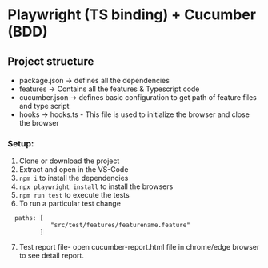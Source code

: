 # Playwright (TS binding) + Cucumber (BDD)


## Project structure

- package.json -> defines all the dependencies
- features -> Contains all the features & Typescript code
- cucumber.json -> defines basic configuration to get path of feature files and type script
- hooks -> hooks.ts - This file is used to initialize the browser and close the browser

### Setup:

1. Clone or download the project
2. Extract and open in the VS-Code
3. `npm i` to install the dependencies
4. `npx playwright install` to install the browsers
5. `npm run test` to execute the tests
6. To run a particular test change  
```
  paths: [
            "src/test/features/featurename.feature"
         ] 
```
7. Test report file- open cucumber-report.html file in chrome/edge browser to see detail report.
